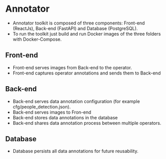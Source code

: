 # Annotator
- Annotator toolkit is composed of three components: Front-end (ReactJs), Back-end (FastAPI) and Database (PostgreSQL).
- To run the toolkit just build and run Docker images of the three folders with Docker-Compose.

## Front-end
- Front-end serves images from Back-end to the operator.
- Front-end captures operator annotations and sends them to Back-end

## Back-end
- Back-end serves data annotation configuration (for example cfg/people_detection.json).
- Back-end serves images to Fron-end
- Back-end stores data annotations in the database
- Back-end shares data annotation process between multiple operators.

## Database
- Database persists all data annotations for future reusability.